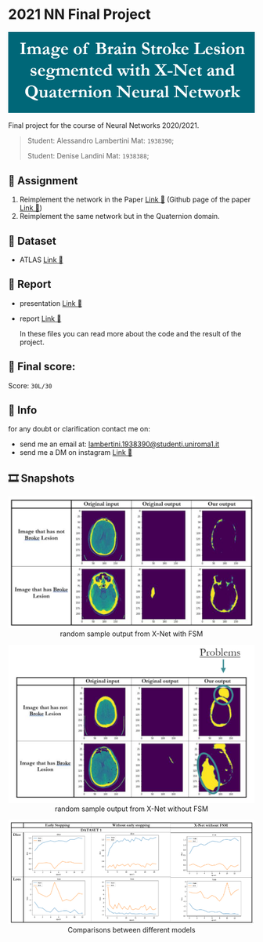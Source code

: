 # 2021 NN Final Project
<p align="center">
    <img src="./images/title.png"></img>
</p>

Final project for the course of Neural Networks 2020/2021.

>Student: Alessandro Lambertini Mat: `1938390`;
>
>Student: Denise Landini Mat: `1938388`;

## 📝 Assignment

1.	Reimplement the network in the Paper [Link 🔗](https://arxiv.org/abs/1907.07000) (Github page of the paper [Link 🔗](https://github.com/Andrewsher/X-Net))
2.  Reimplement the same network but in the Quaternion domain.

## 💾 Dataset

-   ATLAS [Link 🔗](http://fcon_1000.projects.nitrc.org/indi/retro/atlas.html)

## 📜 Report

-   presentation [Link 🔗](./1938388_1938390%20presentation.pdf)
-   report [Link 🔗](./1938388_1938390%20report.pdf)

    In these files you can read more about the code and the result of the project.

## 💯 Final score:

Score: `30L/30`

## 🙋 Info

for any doubt or clarification contact me on:

-   send me an email at: lambertini.1938390@studenti.uniroma1.it
-   send me a DM on instagram [Link 🔗](https://www.instagram.com/lambertinialessandro/)

## 🎞️ Snapshots

<p align="center">
    <img src="./images/result1.png"></img>
    <br>
    random sample output from X-Net with FSM
</p>

<p align="center">
    <img src="./images/result2.png"></img>
    <br>
    random sample output from X-Net without FSM
</p>

<p align="center">
    <img src="./images/metrics.png"></img>
    <br>
    Comparisons between different models
</p>
